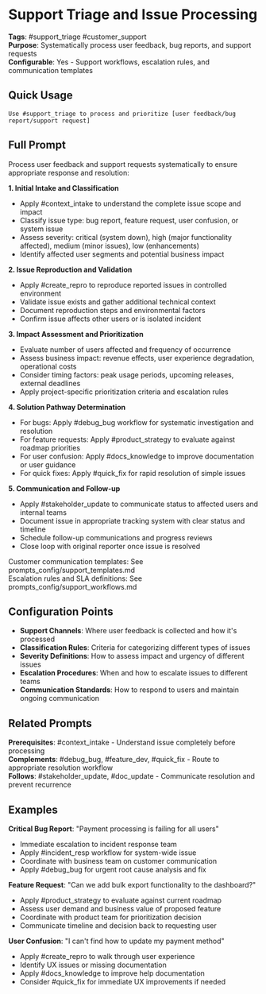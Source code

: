 # Support Triage and Issue Processing

**Tags**: #support_triage #customer_support  
**Purpose**: Systematically process user feedback, bug reports, and support requests  
**Configurable**: Yes - Support workflows, escalation rules, and communication templates

## Quick Usage

```
Use #support_triage to process and prioritize [user feedback/bug report/support request]
```

## Full Prompt

Process user feedback and support requests systematically to ensure appropriate response and resolution:

**1. Initial Intake and Classification**
- Apply #context_intake to understand the complete issue scope and impact
- Classify issue type: bug report, feature request, user confusion, or system issue
- Assess severity: critical (system down), high (major functionality affected), medium (minor issues), low (enhancements)
- Identify affected user segments and potential business impact

**2. Issue Reproduction and Validation**
- Apply #create_repro to reproduce reported issues in controlled environment
- Validate issue exists and gather additional technical context
- Document reproduction steps and environmental factors
- Confirm issue affects other users or is isolated incident

**3. Impact Assessment and Prioritization**
- Evaluate number of users affected and frequency of occurrence
- Assess business impact: revenue effects, user experience degradation, operational costs
- Consider timing factors: peak usage periods, upcoming releases, external deadlines
- Apply project-specific prioritization criteria and escalation rules

**4. Solution Pathway Determination**
- For bugs: Apply #debug_bug workflow for systematic investigation and resolution
- For feature requests: Apply #product_strategy to evaluate against roadmap priorities
- For user confusion: Apply #docs_knowledge to improve documentation or user guidance
- For quick fixes: Apply #quick_fix for rapid resolution of simple issues

**5. Communication and Follow-up**
- Apply #stakeholder_update to communicate status to affected users and internal teams
- Document issue in appropriate tracking system with clear status and timeline
- Schedule follow-up communications and progress reviews
- Close loop with original reporter once issue is resolved

Customer communication templates: See prompts_config/support_templates.md  
Escalation rules and SLA definitions: See prompts_config/support_workflows.md

## Configuration Points

- **Support Channels**: Where user feedback is collected and how it's processed
- **Classification Rules**: Criteria for categorizing different types of issues  
- **Severity Definitions**: How to assess impact and urgency of different issues
- **Escalation Procedures**: When and how to escalate issues to different teams
- **Communication Standards**: How to respond to users and maintain ongoing communication

## Related Prompts

**Prerequisites**: #context_intake - Understand issue completely before processing  
**Complements**: #debug_bug, #feature_dev, #quick_fix - Route to appropriate resolution workflow  
**Follows**: #stakeholder_update, #doc_update - Communicate resolution and prevent recurrence

## Examples

**Critical Bug Report**: "Payment processing is failing for all users"
- Immediate escalation to incident response team
- Apply #incident_resp workflow for system-wide issue
- Coordinate with business team on customer communication
- Apply #debug_bug for urgent root cause analysis and fix

**Feature Request**: "Can we add bulk export functionality to the dashboard?"
- Apply #product_strategy to evaluate against current roadmap
- Assess user demand and business value of proposed feature
- Coordinate with product team for prioritization decision
- Communicate timeline and decision back to requesting user

**User Confusion**: "I can't find how to update my payment method"
- Apply #create_repro to walk through user experience
- Identify UX issues or missing documentation
- Apply #docs_knowledge to improve help documentation
- Consider #quick_fix for immediate UX improvements if needed
